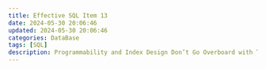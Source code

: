 ```yaml
---
title: Effective SQL Item 13
date: 2024-05-30 20:06:46
updated: 2024-05-30 20:06:46
categories: DataBase
tags: [SQL]
description: Programmability and Index Design Don’t Go Overboard with Triggers
---
```

